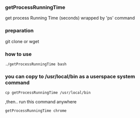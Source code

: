 ### getProcessRunningTime
get process Running Time (seconds) wrapped by 'ps' command

### preparation
git clone
or 
wget 

### how to use
`./getProcessRunningTime bash`

### you can copy to /usr/local/bin as a userspace system command
`cp getProcessRunningTime /usr/local/bin`

,then..  run this command anywhere

`getProcessRunningTime chrome`

